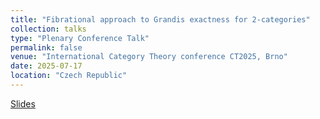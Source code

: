 ```yaml
---
title: "Fibrational approach to Grandis exactness for 2-categories"
collection: talks
type: "Plenary Conference Talk"
permalink: false
venue: "International Category Theory conference CT2025, Brno"
date: 2025-07-17
location: "Czech Republic"
---
```

[Slides](https://github.com/lucamesiti/lucamesiti.github.io/blob/179aa4532d4ec18a38a2a13fa2d1a90070df8cc7/files/Talk-2025-07-17-CT2025_Mesiti.pdf)
